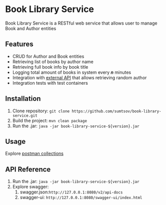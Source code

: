 # Book Library Service

Book Library Service is a RESTful web service that allows user to manage Book and Author entities

## Features

- CRUD for Author and Book entities
- Retrieving list of books by author name
- Retrieving full book info by book title
- Logging total amount of books in system every ***n*** minutes
- Integration with [external API](https://randomuser.me/documentation) that allows retrieving random author
- Integration tests with test containers

## Installation

1. Clone repository: ```git clone https://github.com/sumtsov/book-library-service.git```
1. Build the project: ```mvn clean package```
1. Run the .jar: ```java -jar book-library-service-${version}.jar```

## Usage

Explore [postman collections](https://github.com/sumtsov/book-library-service/tree/master/src/main/resources/postman-collections)

## API Reference

1. Run the .jar: ```java -jar book-library-service-${version}.jar```
1. Explore swagger:
    1. swagger.json:```http://127.0.0.1:8080/v2/api-docs```
    1. swagger-ui: ```http://127.0.0.1:8080/swagger-ui/index.html```